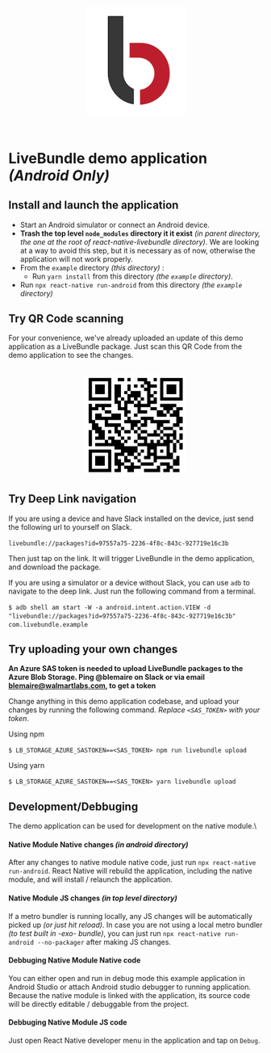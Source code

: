 <h2 align="center">
    <br>
	<img src="./assets/logo.png" alt="LiveBundle" width="200">
	<br>
    <br>
</h2>

# LiveBundle demo application *(Android Only)*

## Install and launch the application

- Start an Android simulator or connect an Android device.
- **Trash the top level `node_modules` directory it it exist** *(in parent directory, the one at the root of react-native-livebundle directory)*. We are looking at a way to avoid this step, but it is necessary as of now, otherwise the application will not work properly.
- From the `example` directory *(this directory)* :
  - Run `yarn install` from this directory *(the `example` directory)*.
 - Run `npx react-native run-android` from this directory *(the `example` directory)*

## Try QR Code scanning

For your convenience, we've already uploaded an update of this demo application as a LiveBundle package. Just scan this QR Code from the demo application to see the changes.

<h2 align="center">
	<img src="./assets/qrcode.png" alt="LiveBundle" width="200">
	<br>
</h2>

## Try Deep Link navigation

If you are using a device and have Slack installed on the device, just send the following url to yourself on Slack.

`livebundle://packages?id=97557a75-2236-4f8c-843c-927719e16c3b`

Then just tap on the link. It will trigger LiveBundle in the demo application, and download the package.

If you are using a simulator or a device without Slack, you can use `adb` to navigate to the deep link. Just run the following command from a terminal.

`$ adb shell am start -W -a android.intent.action.VIEW -d "livebundle://packages?id=97557a75-2236-4f8c-843c-927719e16c3b" com.livebundle.example`

## Try uploading your own changes

**An Azure SAS token is needed to upload LiveBundle packages to the Azure Blob Storage. Ping @blemaire on Slack or via email blemaire@walmartlabs.com, to get a token**

Change anything in this demo application codebase, and upload your changes by running the following command. *Replace `<SAS_TOKEN>` with your token*.

Using npm

`$ LB_STORAGE_AZURE_SASTOKEN==<SAS_TOKEN> npm run livebundle upload`

Using yarn

`$ LB_STORAGE_AZURE_SASTOKEN==<SAS_TOKEN> yarn livebundle upload`

## Development/Debbuging

The demo application can be used for development on the native module.\

#### Native Module Native changes *(in android directory)*

After any changes to native module native code, just run `npx react-native run-android`. React Native will rebuild the application, including the native module, and will install / relaunch the application.

#### Native Module JS changes *(in top level directory)*

If a metro bundler is running locally, any JS changes will be automatically picked up *(or just hit reload)*.
In case you are not using a local metro bundler *(to test built in -exo- bundle)*, you can just run `npx react-native run-android --no-packager` after making JS changes.

#### Debbuging Native Module Native code

You can either open and run in debug mode this example application in Android Studio or attach Android studio debugger to running application. Because the native module is linked with the application, its source code will be directly editable / debuggable from the project.

#### Debbuging Native Module JS code

Just open React Native developer menu in the application and tap on `Debug`.
